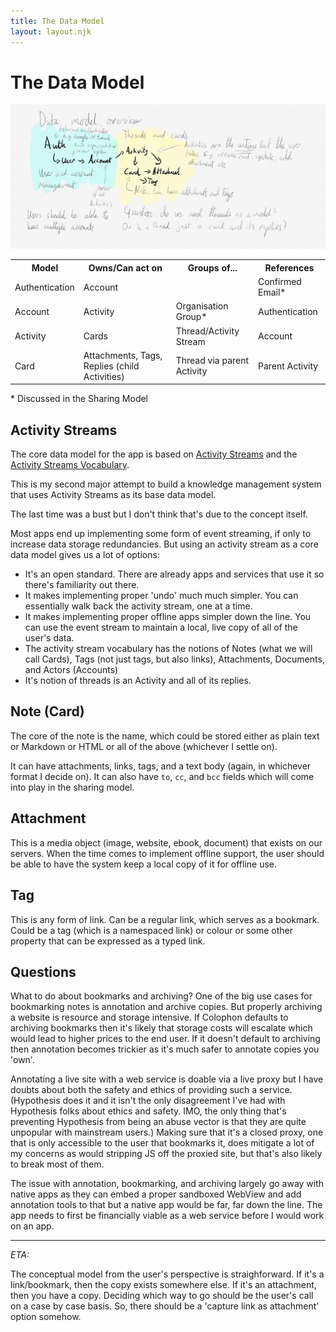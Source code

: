 ```yaml
---
title: The Data Model
layout: layout.njk
---
```


# The Data Model

![Sketch of the broad data model](/images/data-model.jpg)

<table>
  <tr>
    <th>Model</th>
    <th>Owns/Can act on</th>
    <th>Groups of...</th>
    <th>References</th>
  </tr>
  <tr>
    <td>Authentication</td>
    <td>Account</td>
    <td></td>
    <td>Confirmed Email*</td>
  </tr>
  <tr>
    <td>Account</td>
    <td>Activity</td>
    <td>Organisation Group*</td>
    <td>Authentication</td>
  </tr>
  <tr>
    <td>Activity</td>
    <td>Cards</td>
    <td>Thread/Activity Stream</td>
    <td>Account</td>
  </tr>
  <tr>
    <td>Card</td>
    <td>Attachments, Tags, Replies (child Activities)</td>
    <td>Thread via parent Activity</td>
    <td>Parent Activity</td>
  </tr>
</table>

\* Discussed in the Sharing Model

## Activity Streams

The core data model for the app is based on [Activity Streams](https://www.w3.org/TR/activitystreams-core/) and the [Activity Streams Vocabulary](https://www.w3.org/TR/activitystreams-vocabulary/).

This is my second major attempt to build a knowledge management system that uses Activity Streams as its base data model.

The last time was a bust but I don't think that's due to the concept itself.

Most apps end up implementing some form of event streaming, if only to increase data storage redundancies. But using an activity stream as a core data model gives us a lot of options:

- It's an open standard. There are already apps and services that use it so there's familiarity out there.
- It makes implementing proper 'undo' much much simpler. You can essentially walk back the activity stream, one at a time.
- It makes implementing proper offline apps simpler down the line. You can use the event stream to maintain a local, live copy of all of the user's data.
- The activity stream vocabulary has the notions of Notes (what we will call Cards), Tags (not just tags, but also links), Attachments, Documents, and Actors (Accounts)
- It's notion of threads is an Activity and all of its replies.

## Note (Card)

The core of the note is the name, which could be stored either as plain text or Markdown or HTML or all of the above (whichever I settle on).

It can have attachments, links, tags, and a text body (again, in whichever format I decide on). It can also have `to`, `cc`, and `bcc` fields which will come into play in the sharing model.

## Attachment

This is a media object (image, website, ebook, document) that exists on our servers. When the time comes to implement offline support, the user should be able to have the system keep a local copy of it for offline use.

## Tag

This is any form of link. Can be a regular link, which serves as a bookmark. Could be a tag (which is a namespaced link) or colour or some other property that can be expressed as a typed link.

## Questions

What to do about bookmarks and archiving? One of the big use cases for bookmarking notes is annotation and archive copies. But properly archiving a website is resource and storage intensive. If Colophon defaults to archiving bookmarks then it's likely that storage costs will escalate which would lead to higher prices to the end user. If it doesn't default to archiving then annotation becomes trickier as it's much safer to annotate copies you 'own'.

Annotating a live site with a web service is doable via a live proxy but I have doubts about both the safety and ethics of providing such a service. (Hypothesis does it and it isn't the only disagreement I've had with Hypothesis folks about ethics and safety. IMO, the only thing that's preventing Hypothesis from being an abuse vector is that they are quite unpopular with mainstream users.) Making sure that it's a closed proxy, one that is only accessible to the user that bookmarks it, does mitigate a lot of my concerns as would stripping JS off the proxied site, but that's also likely to break most of them.

The issue with annotation, bookmarking, and archiving largely go away with native apps as they can embed a proper sandboxed WebView and add annotation tools to that but a native app would be far, far down the line. The app needs to first be financially viable as a web service before I would work on an app.

---

_ETA:_

The conceptual model from the user's perspective is straighforward. If it's a link/bookmark, then the copy exists somewhere else. If it's an attachment, then you have a copy. Deciding which way to go should be the user's call on a case by case basis. So, there should be a 'capture link as attachment' option somehow.
